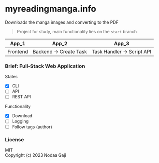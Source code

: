 # myreadingmanga.info
Downloads the manga images and converting to the PDF
> Project for study, main functionality lies on the `start` branch

| App_1 | App_2 | App_3 |
| :---: | :---: | :---: |
| Frontend | Backend -> Create Task | Task Handler -> Script API |

### Brief: Full-Stack Web Application
States
- [x] CLI
- [ ] API
- [ ] REST API

Functionality
- [x] Download
- [ ] Logging
- [ ] Follow tags (author)

### License
MIT
<br />
Copyright (c) 2023 Nodaa Gaji
